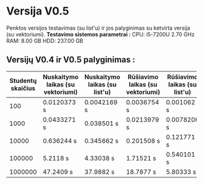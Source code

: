 # Versija V0.5
Penktos versijos testavimas (su list'u) ir jos palyginimas su ketvirta versija (su vektoriumi).
**Testavimo sistemos parametrai :**
CPU: i5-7200U 2.70 GHz
RAM: 8.00 GB
HDD: 237.00 GB
## Versijų V0.4 ir V0.5 palyginimas :
| Studentų skaičius | Nuskaitymo laikas (su vektoriumi) | Nuskaitymo laikas (su list'u) | Rūšiavimo laikas (su vektoriumi) | Rūšiavimo laikas (su list'u) |
|-------------------|-----------------------------------|-------------------------------|----------------------------------|------------------------------|
|100                |0.0120373 s                        |0.0042169 s                    |0.0036754 s                       |0.001062 s                    |
|1000               |0.0433271 s                        |0.038501 s                     |0.0213979 s                       |0.0078206 s                   |
|10000              |0.636244 s                         |0.345662 s                     |0.201508 s                        |0.121771 s                    |
|100000             |5.2118 s                           |4.33038 s                      |1.71521 s                         |0.540101 s                    |
|1000000            |47.2409 s                          |37.9882 s                      |18.7877 s                         |5.80333 s                     |
